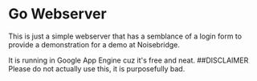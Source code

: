 # Go Webserver
This is just a simple webserver that has a semblance of a login form to provide a demonstration for a demo at Noisebridge. 

It is running in Google App Engine cuz it's free and neat.
##DISCLAIMER
Please do not actually use this, it is purposefully bad.
